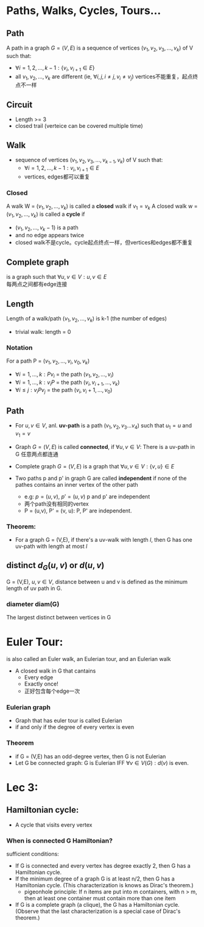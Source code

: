 # Paths, Walks, Cycles, Tours...

## Path
A path in a graph $G=(V, E)$ is a sequence of vertices $(v_1,v_2,v_3,...,v_k)$ of V such that:
  + $\forall i = 1,2,...,k-1: \{v_i,v_{i+1} \in E\}$
  + all $v_1, v_2,...,v_k$ are different (ie, $\forall i,j, i \neq j, v_i \neq v_j$)
vertices不能重复，起点终点不一样

## Circuit
+ Length >= 3
+ closed trail (verteice can be covered multiple time)

## Walk
- sequence of vertices ($v_1, v_2, v_3, ... , v_{k-1}, v_k$) of V such that:
  - $\forall i=1,2,...,k-1: v_i,v_{i+1} \in E$
  - vertices, edges都可以重复

### Closed
A walk W = ($v_1,v_2,...,v_k$) is called a **closed** walk if $v_1 = v_k$
A closed walk w = ($v_1, v_2, ..., v_k$) is called a **cycle** if  
  + ($v_1, v_2, ..., v_k-1$) is a path
  + and no edge appears twice
  + closed walk不是cycle。cycle起点终点一样，但vertices和edges都不重复
## Complete graph
is a graph such that $\forall u,v \in V: {u,v} \in E$  
每两点之间都有edge连接

## Length
Length of a walk/path ($v_1, v_2, ..., v_k$) is k-1 (the number of edges)
- trivial walk: length = 0
### Notation
For a path P = ($v_1,v_2, ..., v_i, v_0, v_k$)
+ $\forall i = 1, ..., k: Pv_i$ = the path ($v_1, v_2, ..., v_i$)
+ $\forall i = 1, ..., k: v_iP$ = the path ($v_i, v_{i+1}, ..., v_k$)
+ $\forall i \leq j: v_iPv_j$ = the path ($v_i, v_i+1, ..., v_0$)

## Path
+ For $u,v \in V$, anl. **uv-path** is a path $(v_1,v_2,v_3...v_4)$ such that $u_1 = u$ and $v_1 = v$

+ Graph $G = (V, E)$ is called **connected**, if $\forall u,v \in V:$ There is a uv-path in G 任意两点都连通
+ Complete graph $G = (V, E)$ is a graph that $\forall u, v \in V: \{v, u\} \in E$
+ Two paths p and p' in graph G are called **independent** if none of the pathes contains an inner vertex of the other path
  + e.g: $p = (u,v)$, $p' = (u, v)$ p and p' are independent
  + 两个path没有相同的vertex
  + P = (u,v), P' = (v, u): P, P' are independent.

### Theorem:
+ For a graph G = (V,E), if there's a uv-walk with length $l$, then G has one uv-path with length at most $l$

## distinct $d_G(u,v)$ or $d(u,v)$
G = (V,E), $u, v \in V$, distance between u and v is defined as the minimum length of uv path in G.

### diameter diam(G)
The largest distinct between vertices in G

# Euler Tour:
is also called an Euler walk, an Eulerian tour, and an Eulerian walk
+ A closed walk in G that cantains
  + Every edge
  + Exactly once!
  + 正好包含每个edge一次
  
### Eulerian graph
+ Graph that has euler tour is called Eulerian
+ if and only if the degree of every vertex is even

### Theorem
+ if G = (V,E) has an odd-degree vertex, then G is not Eulerian
+ Let G be connected graph: G is Eulerian IFF $\forall v \in V(G): d(v)$ is even.

# Lec 3:
## Hamiltonian cycle:
+ A cycle that visits every vertex

### When is connected G Hamiltonian?
sufficient conditions:
+ If G is connected and every vertex has degree exactly 2, then G has a Hamiltonian cycle.
+ If the minimum degree of a graph G is at least n/2, then G has a Hamiltonian cycle.
(This characterization is knows as Dirac's theorem.)
  + pigeonhole principle: If n items are put into m containers, with n > m, then at least one container must contain more than one item
+ If G is a complete graph (a clique), the G has a Hamiltonian cycle.
(Observe that the last characterization is a special case of Dirac's theorem.)

